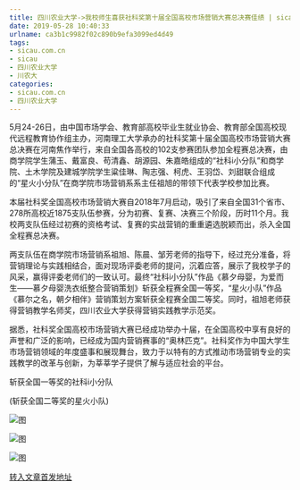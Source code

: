 ```yaml
---
title: 四川农业大学->我校师生喜获社科奖第十届全国高校市场营销大赛总决赛佳绩 | sicau.com.cn
date: 2019-05-28 10:40:33
urlname: ca3b1c9982f02c890b9efa3099ed4d49
tags: 
- sicau.com.cn
- sicau
- 四川农业大学
- 川农大
categories:
- sicau.com.cn
- 四川农业大学
---
```



5月24-26日，由中国市场学会、教育部高校毕业生就业协会、教育部全国高校现代远程教育协作组主办，河南理工大学承办的社科奖第十届全国高校市场营销大赛总决赛在河南焦作举行，来自全国各高校的102支参赛团队参加全程赛总决赛，由商学院学生蒲玉、戴富良、苟清鑫、胡源园、朱嘉皓组成的“社科i小分队”和商学院、土木学院及建城学院学生粱佳琳、陶志强、柯虎、王羽岱、刘甜联合组成的“星火小分队”在商学院市场营销系系主任祖旭的带领下代表学校参加比赛。

本届社科奖全国高校市场营销大赛自2018年7月启动，吸引了来自全国31个省市、278所高校近1875支队伍参赛，分为初赛、复赛、决赛三个阶段，历时11个月。我校两支队伍经过初赛的资格考试、复赛的实战营销的重重遴选脱颖而出，杀入全国全程赛总决赛。

两支队伍在商学院市场营销系祖旭、陈晨、邹芳老师的指导下，经过充分准备，将营销理论与实践相结合，面对现场评委老师的提问，沉着应答，展示了我校学子的风采，赢得评委老师们的一致认可。最终“社科i小分队”作品《慕夕母婴，为爱而生——慕夕母婴洗衣纸整合营销策划》斩获全程赛全国一等奖，“星火小队”作品《慕尔之名，朝夕相伴》营销策划方案斩获全程赛全国二等奖。同时，祖旭老师获得营销教学名师奖，四川农业大学获得营销实践教学示范奖。

据悉，社科奖全国高校市场营销大赛已经成功举办十届，在全国高校中享有良好的声誉和广泛的影响，已经成为国内营销赛事的“奥林匹克”。社科奖作为中国大学生市场营销领域的年度盛事和展现舞台，致力于以特有的方式推动市场营销专业的实践教学的改革与创新，为莘莘学子提供了解与适应社会的平台。

斩获全国一等奖的社科i小分队

(斩获全国二等奖的星火小队)



![图](https://news.sicau.edu.cn/__local/8/37/EB/7234EE0D03080C951E5A33FD80C_E4A80629_193D5.jpg)

![图](https://news.sicau.edu.cn/__local/F/86/2E/8D3F116870B1175615C63A2AFB7_69AC8B1E_1CE92.jpg)

![图](https://news.sicau.edu.cn/__local/2/52/6A/A15CA392D367ECF593145735556_201A2FD8_1C752.jpg)

[转入文章首发地址](https://news.sicau.edu.cn/info/1078/51742.htm)